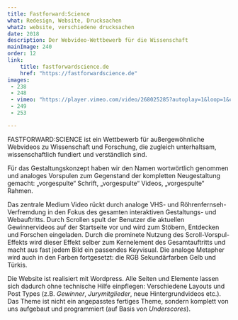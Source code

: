 ```yaml
---
title: Fastforward:Science
what: Redesign, Website, Drucksachen
what2: website, verschiedene drucksachen
date: 2018
description: Der Webvideo-Wettbewerb für die Wissenschaft
mainImage: 240
order: 12
link: 
    title: fastforwardscience.de
    href: "https://fastforwardscience.de"
images:
 - 238
 - 248
 - vimeo: "https://player.vimeo.com/video/268025285?autoplay=1&loop=1&color=fff"
 - 249
 - 253

---
```


FASTFORWARD:SCIENCE ist ein Wettbewerb für außergewöhnliche Webvideos zu Wissenschaft und Forschung, die zugleich unterhaltsam, wissenschaftlich fundiert und verständlich sind.

Für das Gestaltungskonzept haben wir den Namen wortwörtlich genommen und analoges Vorspulen zum Gegenstand der kompletten Neugestaltung gemacht: „vorgespulte“ Schrift, „vorgespulte“ Videos, „vorgespulte“ Rahmen. 

Das zentrale Medium Video rückt durch analoge VHS- und Röhrenfernseh-Verfremdung in den Fokus des gesamten interaktiven Gestaltungs- und Webauftritts. Durch Scrollen spult der Benutzer die aktuellen Gewinnervideos auf der Startseite vor und wird zum Stöbern, Entdecken und Forschen eingeladen. Durch die prominete Nutzung des Scroll-Vorspul-Effekts wird dieser Effekt selber zum Kernelement des Gesamtauftritts und macht aus fast jedem Bild ein passendes Keyvisual.
Die analoge Metapher wird auch in den Farben fortgesetzt: die RGB Sekundärfarben Gelb und Türkis.

Die Website ist realisiert mit Wordpress. Alle Seiten und Elemente lassen sich dadurch ohne technische Hilfe einpflegen: Verschiedene Layouts und Post Types (z.B. *Gewinner*, *Jurymitglieder*, neue Hintergrundvideos etc.). Das Theme ist nicht ein angepasstes fertiges Theme, sondern komplett von uns aufgebaut und programmiert (auf Basis von *Underscores*).